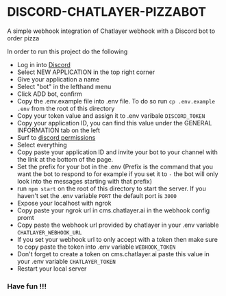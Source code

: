 # DISCORD-CHATLAYER-PIZZABOT
A simple webhook integration of Chatlayer webhook with a Discord bot to order pizza

In order to run this project do the following

- Log in into [Discord](https://discord.com/developers)
- Select NEW APPLICATION in the top right corner
- Give your application a name
- Select "bot" in the lefthand menu 
- Click ADD bot, confirm
- Copy the .env.example file into .env file. To do so run `cp .env.example .env` from the root of this directory
- Copy your token value and assign it to .env varibale `DISCORD_TOKEN`
- Copy your application ID, you can find this value under the GENERAL INFORMATION tab on the left
- Surf to [discord permissions](https://discordapi.com/permissions.html)
- Select everything
- Copy paste your application ID and invite your bot to your channel with the link at the bottom of the page.
- Set the prefix for your bot in the .env (Prefix is the command that you want the bot to respond to for example if you set it to  `-` the bot will only look into the messages starting with that prefix)
- run `npm start` on the root of this directory to start the server. If you haven't set the .env variable `PORT` the default port is `3000`
- Expose your localhost with ngrok
- Copy paste your ngrok url in cms.chatlayer.ai in the webhook config promt
- Copy paste the webhook url provided by chatlayer in your .env variable `CHATLAYER_WEBHOOK_URL`
- If you set your webhook url to only accept with a token then make sure to copy paste the token into .env variable `WEBHOOK_TOKEN`
- Don't forget to create a token on cms.chatlayer.ai paste this value in your .env variable `CHATLAYER_TOKEN`
- Restart your local server

### Have fun !!!
